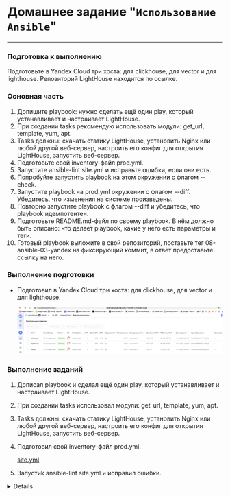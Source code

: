 # Домашнее задание "`Использование Ansible`"   

---

### Подготовка к выполнению

Подготовьте в Yandex Cloud три хоста: для clickhouse, для vector и для lighthouse.
Репозиторий LightHouse находится по ссылке.

### Основная часть

1) Допишите playbook: нужно сделать ещё один play, который устанавливает и настраивает LightHouse.
2) При создании tasks рекомендую использовать модули: get_url, template, yum, apt.
3) Tasks должны: скачать статику LightHouse, установить Nginx или любой другой веб-сервер, настроить его конфиг для открытия LightHouse, запустить веб-сервер.
4) Подготовьте свой inventory-файл prod.yml.
5) Запустите ansible-lint site.yml и исправьте ошибки, если они есть.
6) Попробуйте запустить playbook на этом окружении с флагом --check.
7) Запустите playbook на prod.yml окружении с флагом --diff. Убедитесь, что изменения на системе произведены.
8) Повторно запустите playbook с флагом --diff и убедитесь, что playbook идемпотентен.
9) Подготовьте README.md-файл по своему playbook. В нём должно быть описано: что делает playbook, какие у него есть параметры и теги.
10) Готовый playbook выложите в свой репозиторий, поставьте тег 08-ansible-03-yandex на фиксирующий коммит, в ответ предоставьте ссылку на него.

### Выполнение подготовки

-  Подготовил в Yandex Cloud три хоста: для clickhouse, для vector и для lighthouse.

   ![image.jpg](https://github.com/Byzgaev-I/Ansible-yandex/blob/main/VM%20Yandex.png)


### Выполнение заданий

1) Дописал playbook и сделал ещё один play, который устанавливает и настраивает LightHouse.
2) При создании tasks использовал модули: get_url, template, yum, apt.
3) Tasks должны: скачать статику LightHouse, установить Nginx или любой другой веб-сервер, настроить его конфиг для открытия LightHouse, запустить веб-сервер.
4) Подготовил свой inventory-файл prod.yml.
   
   [site.yml](https://github.com/Byzgaev-I/Ansible-yandex/blob/main/site.yml)

5) Запустиk ansible-lint site.yml и исправил ошибки.

 <details> 
    
```
root@Debian-New12:/home/byzgaev12new/ansible-yandex# ansible-lint site.yml
WARNING  Listing 2 violation(s) that are fatal  
site.yml:48 Task/Handler: Modify Clickhouse config.xml  
yaml[line-length]: Line too long (187 > 160 characters)  
site.yml:72  
Read documentation for instructions on how to ignore specific rule violations.    
Rule Violation Summary                     
 count tag               profile rule associated tags           
     1 yaml[line-length] basic   formatting, yaml               
     1 args[module]              syntax, experimental (warning)   

Failed after min profile: 1 failure(s), 1 warning(s) on 1 files.  
```
![image.jpg](https://github.com/Byzgaev-I/Ansible-yandex/blob/main/2ansible-lint%20site%20.png)  
  


























   














































